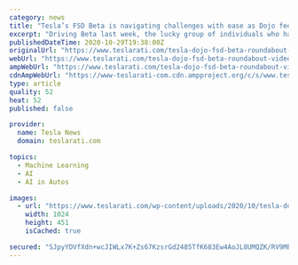 ```yaml
---
category: news
title: "Tesla’s FSD Beta is navigating challenges with ease as Dojo feeds new data to Neural Net"
excerpt: "Driving Beta last week, the lucky group of individuals who have been sharing the new system’s capabilities are proving that Autopilot has improved significantly. Previously challenging tasks for the 2."
publishedDateTime: 2020-10-29T19:38:00Z
originalUrl: "https://www.teslarati.com/tesla-dojo-fsd-beta-roundabout-video-4d-autopilot/"
webUrl: "https://www.teslarati.com/tesla-dojo-fsd-beta-roundabout-video-4d-autopilot/"
ampWebUrl: "https://www.teslarati.com/tesla-dojo-fsd-beta-roundabout-video-4d-autopilot/amp/"
cdnAmpWebUrl: "https://www-teslarati-com.cdn.ampproject.org/c/s/www.teslarati.com/tesla-dojo-fsd-beta-roundabout-video-4d-autopilot/amp/"
type: article
quality: 52
heat: 52
published: false

provider:
  name: Tesla News
  domain: teslarati.com

topics:
  - Machine Learning
  - AI
  - AI in Autos

images:
  - url: "https://www.teslarati.com/wp-content/uploads/2020/10/tesla-dojo-roundabout-4d-autopilot-fsd-beta-1024x451.jpg"
    width: 1024
    height: 451
    isCached: true

secured: "SJpyYDVfXdn+wcJIWLx7K+Zs67KzsrGd2485TfK683Ew4AoJL8UMQZK/RV9MPs/Wo/5/qsGiUEgCrHeAmUz8jzjnwQiy8GBACK0h1jZSzZjMkUuwJrJO9/bb7f+tCeHsNnLquIPeDEKjgEwFoeiztI8w+3q4wIICxvt+UrhpHdAZC4Emgg1Ts50IatVfWM/CqGQz7YcidaYdVn7nku/LiYlDeDOz5O6BWwp4KYbcAQXcZq0P+Zk2bXI/9yQkMBfIG+/t4PwjC0DRG9tjeejETUGSIypX3BYdNiNOzsKClitSlR1hWU6b61kNx7nZHfQJFnv1F5july26MDmlg++wL6QbI1gkwPKWcO13JbIBg3w=;VlgrQh6C0GAmF6yDeUpkbA=="
---
```


